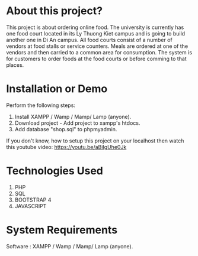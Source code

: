 # About this project?
This project is about ordering online food. The university is currently has one food court located in its Ly Thuong Kiet campus and is going to build another
one in Di An campus. All food courts consist of a number of vendors at food stalls or service counters. Meals are
ordered at one of the vendors and then carried to a common area for consumption.
The system is for customers to order foods at the food courts or before comming to that places.

# Installation or Demo
Perform the following steps:
1. Install XAMPP / Wamp / Mamp/ Lamp (anyone).
2. Download project - Add project to xampp's htdocs.
3. Add database "shop.sql" to phpmyadmin.

If you don't know, how to setup this project on your localhost then watch this youtube video:
https://youtu.be/aBiIgUhe0Jk

# Technologies Used
1. PHP
2. SQL
3. BOOTSTRAP 4
4. JAVASCRIPT

# System Requirements
Software   :  XAMPP / Wamp / Mamp/ Lamp (anyone).
